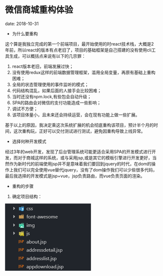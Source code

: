 # 微信商城重构体验

date: 2018-10-31

* 为什么要重构

这个算是我独立完成的第一个前端项目，最开始使用的时react技术栈，大概是2年前，所以react的版本有点老旧了，项目的基础框架是自己搭建的没有使用cli工具生成，可以概括点来说有以下的几宗罪：

1. react版本老旧，前端发展过快；
2. 没有使用redux这样的前端数据管理框架，滥用全局变量，再原有基础上重构困难；
3. 全局的状态管理使用的事件监听的模式；
4. 代码结构混乱，如果后面的人接手会比较困难；
5. 当时还没有npm.lock,有些包会自动升级；
6. SPA的路由会对微信的支付功能造成一些影响；
7. 调试不方便；
8. 该项目体量小，且未来还会持续运营，会在现有功能上做一些扩展。

基于以上的原因，我决定乘这次系统扩展的机会彻底重构该项目，预计半个月的时间，这次重构玩，正好可以交付测试进行测试，避免因重构导致上线异常。

* 选择何种开发模式

经过3年的web开发，发现了后台管理系统可能更适合采用SPA的开发模式进行开发，而对于商城这样的系统，或与采用jsp,或是其它的模板引擎进行开发更好，当然作为新时代的前端使用jsp并不是意味着我们要回到jquery的时代，在dom的操作上我们可以完全使用vue替代jquery，没有了dom操作我们可以少些很多代码，最后我选择的开发模式是jsp+vue，jsp负责路由，而vue负责页面的渲染。

* 重构的步骤

1. 确定项目结构：

![](img/chonggou.png)
